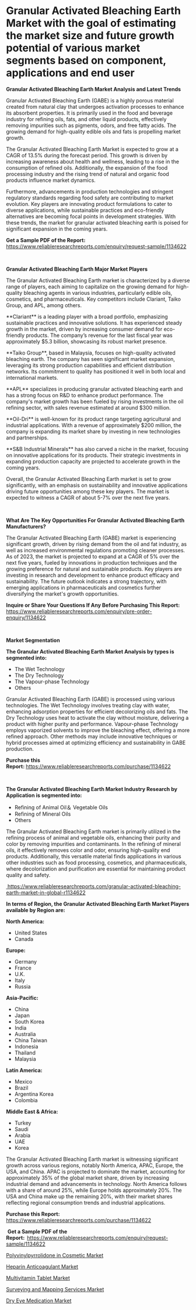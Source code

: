 <p><h1>Granular Activated Bleaching Earth Market with the goal of estimating the market size and future growth potential of various market segments based on component, applications and end user</h1></p><p><strong>Granular Activated Bleaching Earth Market Analysis and Latest Trends</strong></p>
<p><p>Granular Activated Bleaching Earth (GABE) is a highly porous material created from natural clay that undergoes activation processes to enhance its absorbent properties. It is primarily used in the food and beverage industry for refining oils, fats, and other liquid products, effectively removing impurities such as pigments, odors, and free fatty acids. The growing demand for high-quality edible oils and fats is propelling market growth.</p><p>The Granular Activated Bleaching Earth Market is expected to grow at a CAGR of 13.5% during the forecast period. This growth is driven by increasing awareness about health and wellness, leading to a rise in the consumption of refined oils. Additionally, the expansion of the food processing industry and the rising trend of natural and organic food products influence market dynamics.</p><p>Furthermore, advancements in production technologies and stringent regulatory standards regarding food safety are contributing to market evolution. Key players are innovating product formulations to cater to diverse applications, while sustainable practices and eco-friendly alternatives are becoming focal points in development strategies. With these trends, the market for granular activated bleaching earth is poised for significant expansion in the coming years.</p></p>
<p><strong>Get a Sample PDF of the Report:&nbsp;</strong> <a href="https://www.reliableresearchreports.com/enquiry/request-sample/1134622?utm_campaign=1289&utm_medium=2&utm_source=Github&utm_content=ia&utm_term=08102024&utm_id=granular-activated-bleaching-earth">https://www.reliableresearchreports.com/enquiry/request-sample/1134622</a></p>
<p>&nbsp;</p>
<p><strong>Granular Activated Bleaching Earth Major Market Players</strong></p>
<p><p>The Granular Activated Bleaching Earth market is characterized by a diverse range of players, each aiming to capitalize on the growing demand for high-quality bleaching agents in various industries, particularly edible oils, cosmetics, and pharmaceuticals. Key competitors include Clariant, Taiko Group, and APL, among others.</p><p>**Clariant** is a leading player with a broad portfolio, emphasizing sustainable practices and innovative solutions. It has experienced steady growth in the market, driven by increasing consumer demand for eco-friendly products. The company’s revenue for the last fiscal year was approximately $5.3 billion, showcasing its robust market presence.</p><p>**Taiko Group**, based in Malaysia, focuses on high-quality activated bleaching earth. The company has seen significant market expansion, leveraging its strong production capabilities and efficient distribution networks. Its commitment to quality has positioned it well in both local and international markets.</p><p>**APL** specializes in producing granular activated bleaching earth and has a strong focus on R&D to enhance product performance. The company's market growth has been fueled by rising investments in the oil refining sector, with sales revenue estimated at around $300 million.</p><p>**Oil-Dri** is well-known for its product range targeting agricultural and industrial applications. With a revenue of approximately $200 million, the company is expanding its market share by investing in new technologies and partnerships.</p><p>**S&B Industrial Minerals** has also carved a niche in the market, focusing on innovative applications for its products. Their strategic investments in expanding production capacity are projected to accelerate growth in the coming years.</p><p>Overall, the Granular Activated Bleaching Earth market is set to grow significantly, with an emphasis on sustainability and innovative applications driving future opportunities among these key players. The market is expected to witness a CAGR of about 5-7% over the next five years.</p></p>
<p>&nbsp;</p>
<p><strong>What Are The Key Opportunities For Granular Activated Bleaching Earth Manufacturers?</strong></p>
<p><p>The Granular Activated Bleaching Earth (GABE) market is experiencing significant growth, driven by rising demand from the oil and fat industry, as well as increased environmental regulations promoting cleaner processes. As of 2023, the market is projected to expand at a CAGR of 5% over the next five years, fueled by innovations in production techniques and the growing preference for natural and sustainable products. Key players are investing in research and development to enhance product efficacy and sustainability. The future outlook indicates a strong trajectory, with emerging applications in pharmaceuticals and cosmetics further diversifying the market's growth opportunities.</p></p>
<p><strong>Inquire or Share Your Questions If Any Before Purchasing This Report:</strong> <a href="https://www.reliableresearchreports.com/enquiry/pre-order-enquiry/1134622?utm_campaign=1289&utm_medium=2&utm_source=Github&utm_content=ia&utm_term=08102024&utm_id=granular-activated-bleaching-earth">https://www.reliableresearchreports.com/enquiry/pre-order-enquiry/1134622</a></p>
<p>&nbsp;</p>
<p><strong>Market Segmentation</strong></p>
<p><strong>The Granular Activated Bleaching Earth Market Analysis by types is segmented into:</strong></p>
<p><ul><li>The Wet Technology</li><li>The Dry Technology</li><li>The Vapour-phase Technology</li><li>Others</li></ul></p>
<p><p>Granular Activated Bleaching Earth (GABE) is processed using various technologies. The Wet Technology involves treating clay with water, enhancing adsorption properties for efficient decolorizing oils and fats. The Dry Technology uses heat to activate the clay without moisture, delivering a product with higher purity and performance. Vapour-phase Technology employs vaporized solvents to improve the bleaching effect, offering a more refined approach. Other methods may include innovative techniques or hybrid processes aimed at optimizing efficiency and sustainability in GABE production.</p></p>
<p><strong>Purchase this Report:&nbsp;</strong><a href="https://www.reliableresearchreports.com/purchase/1134622?utm_campaign=1289&utm_medium=2&utm_source=Github&utm_content=ia&utm_term=08102024&utm_id=granular-activated-bleaching-earth">https://www.reliableresearchreports.com/purchase/1134622</a></p>
<p>&nbsp;</p>
<p><strong>The Granular Activated Bleaching Earth Market Industry Research by Application is segmented into:</strong></p>
<p><ul><li>Refining of Animal Oil＆ Vegetable Oils</li><li>Refining of Mineral Oils</li><li>Others</li></ul></p>
<p><p>The Granular Activated Bleaching Earth market is primarily utilized in the refining process of animal and vegetable oils, enhancing their purity and color by removing impurities and contaminants. In the refining of mineral oils, it effectively removes color and odor, ensuring high-quality end products. Additionally, this versatile material finds applications in various other industries such as food processing, cosmetics, and pharmaceuticals, where decolorization and purification are essential for maintaining product quality and safety.</p></p>
<p><a href="https://www.reliableresearchreports.com/granular-activated-bleaching-earth-market-in-global-r1134622?utm_campaign=1289&utm_medium=2&utm_source=Github&utm_content=ia&utm_term=08102024&utm_id=granular-activated-bleaching-earth">&nbsp;https://www.reliableresearchreports.com/granular-activated-bleaching-earth-market-in-global-r1134622</a></p>
<p><strong>In terms of Region, the Granular Activated Bleaching Earth Market Players available by Region are:</strong></p>
<p>
    <p> <strong> North America: </strong>
        <ul>
            <li>United States</li>
            <li>Canada</li>
        </ul>
        </p> 
    <p> <strong> Europe: </strong>
        <ul>
            <li>Germany</li>
            <li>France</li>
            <li>U.K.</li>
            <li>Italy</li>
            <li>Russia</li>
        </ul>
        </p> 
    <p> <strong> Asia-Pacific: </strong>
        <ul>
            <li>China</li>
            <li>Japan</li>
            <li>South Korea</li>
            <li>India</li>
            <li>Australia</li>
            <li>China Taiwan</li>
            <li>Indonesia</li>
            <li>Thailand</li>
            <li>Malaysia</li>
        </ul>
        </p> 
    <p> <strong> Latin America: </strong>
        <ul>
            <li>Mexico</li>
            <li>Brazil</li>
            <li>Argentina Korea</li>
            <li>Colombia</li>
        </ul>
        </p> 
    <p> <strong> Middle East & Africa: </strong>
        <ul>
            <li>Turkey</li>
            <li>Saudi</li>
            <li>Arabia</li>
            <li>UAE</li>
            <li>Korea</li>
        </ul>
    </p>
    </p>
<p><p>The Granular Activated Bleaching Earth market is witnessing significant growth across various regions, notably North America, APAC, Europe, the USA, and China. APAC is projected to dominate the market, accounting for approximately 35% of the global market share, driven by increasing industrial demand and advancements in technology. North America follows with a share of around 25%, while Europe holds approximately 20%. The USA and China make up the remaining 20%, with their market shares reflecting regional consumption trends and industrial applications.</p></p>
<p><strong>Purchase this Report: </strong><a href="https://www.reliableresearchreports.com/purchase/1134622?utm_campaign=1289&utm_medium=2&utm_source=Github&utm_content=ia&utm_term=08102024&utm_id=granular-activated-bleaching-earth">https://www.reliableresearchreports.com/purchase/1134622</a></p>
<p>&nbsp;<strong>Get a Sample PDF of the Report:&nbsp;&nbsp;</strong><a href="https://www.reliableresearchreports.com/enquiry/request-sample/1134622?utm_campaign=1289&utm_medium=2&utm_source=Github&utm_content=ia&utm_term=08102024&utm_id=granular-activated-bleaching-earth">https://www.reliableresearchreports.com/enquiry/request-sample/1134622</a></p>
<p><strong></strong></p>
<p><p><a href="https://github.com/globismark/Market-Research-Report-List-5/blob/main/polyvinylpyrrolidone-in-cosmetic-market.md?utm_campaign=1289&utm_medium=2&utm_source=Github&utm_content=ia&utm_term=08102024&utm_id=granular-activated-bleaching-earth">Polyvinylpyrrolidone in Cosmetic Market</a></p><p><a href="https://www.linkedin.com/pulse/heparin-anticoagulant-market-growth-segmentation-regional-zzqzf?utm_campaign=1289&utm_medium=2&utm_source=Github&utm_content=ia&utm_term=08102024&utm_id=granular-activated-bleaching-earth">Heparin Anticoagulant Market</a></p><p><a href="https://www.linkedin.com/pulse/multivitamin-tablet-market-industry-trends-forecast-period-yjbcf?utm_campaign=1289&utm_medium=2&utm_source=Github&utm_content=ia&utm_term=08102024&utm_id=granular-activated-bleaching-earth">Multivitamin Tablet Market</a></p><p><a href="https://www.linkedin.com/pulse/evaluating-global-surveying-mapping-services-market-7ayhe?utm_campaign=1289&utm_medium=2&utm_source=Github&utm_content=ia&utm_term=08102024&utm_id=granular-activated-bleaching-earth">Surveying and Mapping Services Market</a></p><p><a href="https://www.linkedin.com/pulse/global-dry-eye-medication-market-opportunities-forecast-period-bub7f?utm_campaign=1289&utm_medium=2&utm_source=Github&utm_content=ia&utm_term=08102024&utm_id=granular-activated-bleaching-earth">Dry Eye Medication Market</a></p></p>